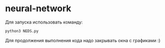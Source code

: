 # neural-network

Для запуска использовать команду:

```python
python3 NEDS.py
```

Для продолжения выполнения кода надо закрывать окна с графиками :)